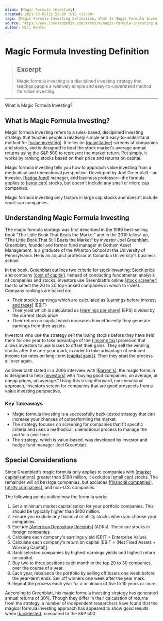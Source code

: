 ```yaml
---
alias: [Magic Formula Investing]
created: 2021-03-02T21:52:30 (UTC +11:00)
tags: [Magic Formula Investing Definition, What is Magic Formula Investing?]
source: https://www.investopedia.com/terms/m/magic-formula-investing.asp
author: Will Kenton
---
```


# Magic Formula Investing Definition

> ## Excerpt
> Magic formula investing is a disciplined investing strategy that teaches people a relatively simple and easy-to-understand method for value investing.

---

What is Magic Formula Investing?
## What Is Magic Formula Investing?

Magic formula investing refers to a rules-based, disciplined investing strategy that teaches people a relatively simple and easy-to-understand method for [[value investing]](https://www.investopedia.com/terms/v/valueinvesting.asp). It relies on [[quantitative]](https://www.investopedia.com/terms/q/quantitativeanalysis.asp) screens of companies and stocks, and is designed to beat the stock market's average annual returns using the S&P 500 to represent the market return. Put simply, it works by ranking stocks based on their price and returns on capital.

Magic formula investing tells you how to approach value investing from a methodical and unemotional perspective. Developed by Joel Greenblatt—an investor, [[hedge fund]](https://www.investopedia.com/terms/h/hedgefund.asp) manager, and business professor—the formula applies to [[large cap]](https://www.investopedia.com/terms/l/large-cap.asp) stocks, but doesn't include any small or micro cap companies.

Magic formula investing only factors in large cap stocks and doesn't include small cap companies.

## Understanding Magic Formula Investing

The magic formula strategy was first described in the 1980 best-selling book "The Little Book That Beats the Market" and in the 2010 follow-up, "The Little Book That Still Beats the Market” by investor Joel Greenblatt. Greenblatt, founder and former fund manager at Gotham Asset Management, is a graduate of the Wharton School at the University of Pennsylvania. He is an adjunct professor at Columbia University's business school.

In the book, Greenblatt outlines two criteria for stock investing: Stock price and company [[cost of capital]](https://www.investopedia.com/terms/c/costofcapital.asp). Instead of conducting fundamental analysis of companies and stocks, investors use Greenblatt's online [[stock screener]](https://www.investopedia.com/terms/s/stockscreener.asp) tool to select the 20 to 30 top-ranked companies in which to invest. Company rankings are based on:

-   Their stock's earnings which are calculated as [[earnings before interest and taxes]](https://www.investopedia.com/terms/e/ebit.asp) (EBIT)
-   Their yield which is calculated as [[earnings per share]](https://www.investopedia.com/terms/e/eps.asp) (EPS) divided by the current stock price
-   Their return on capital which measures how efficiently they generate earnings from their assets.

Investors who use the strategy sell the losing stocks before they have held them for one year to take advantage of the [[income tax]](https://www.investopedia.com/terms/i/incometax.asp) provision that allows investors to use losses to offset their gains. They sell the winning stocks after the one-year mark, in order to take advantage of reduced income tax rates on long-term [[capital gains]](https://www.investopedia.com/terms/c/capitalgain.asp). Then they start the process all over again.

As Greenblatt stated in a 2006 interview with [[Barron's]](https://www.investopedia.com/terms/b/barronsconfidenceindex.asp), the magic formula is designed to help [[investors]](https://www.investopedia.com/terms/i/investor.asp) with “buying good companies, on average, at cheap prices, on average.” Using this straightforward, non-emotional approach, investors screen for companies that are good prospects from a value investing perspective.

### Key Takeaways

-   Magic formula investing is a successfully back-tested strategy that can increase your chances of outperforming the market.
-   The strategy focuses on screening for companies that fit specific criteria and uses a methodical, unemotional process to manage the portfolio over time.
-   The strategy, which is value-based, was developed by investor and hedge fund manager Joel Greenblatt.

## Special Considerations

Since Greenblatt’s magic formula only applies to companies with [[market capitalizations]](https://www.investopedia.com/terms/m/marketcapitalization.asp) greater than $100 million, it excludes [[small cap]](https://www.investopedia.com/terms/s/small-cap.asp) stocks. The remainder will all be large companies, but excludes [[financial companies]](https://www.investopedia.com/ask/answers/032515/what-are-examples-popular-companies-financial-services-sector.asp), [[utility companies]](https://www.investopedia.com/ask/answers/122314/what-kind-investors-buy-utility-stocks.asp), and non-U.S. companies.

The following points outline how the formula works:

1.  Set a minimum market capitalization for your portfolio companies. This should be typically higher than $100 million.
2.  Ensure you exclude any financial or utility stocks when you choose your companies.
3.  Exclude [[American Depository Receipts]](https://www.investopedia.com/terms/a/adr.asp) (ADRs). These are stocks in foreign companies.
4.  Calculate each company's earnings yield (EBIT ÷ Enterprise Value).
5.  Calculate each company's return on capital \[EBIT ÷ (Net Fixed Assets + Working Capital)\].
6.  Rank selected companies by highest earnings yields and highest return on capital.
7.  Buy two to three positions each month in the top 20 to 30 companies, over the course of a year.
8.  Each year, rebalance the portfolio by selling off losers one week before the year-term ends. Sell off winners one week after the year mark.
9.  Repeat the process each year for a minimum of five to 10 years or more.

According to Greenblatt, his magic formula investing strategy has generated annual returns of 30%. Though they differ in their calculation of returns from the strategy, a number of independent researchers have found that the magical formula investing approach has appeared to show good results when [[backtested]](https://www.investopedia.com/terms/b/backtesting.asp) compared to the S&P 500.
